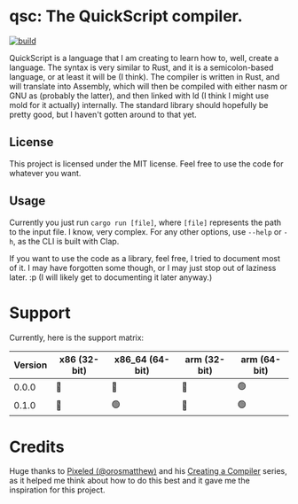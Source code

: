 # qsc: The QuickScript compiler.

[![build](https://github.com/RedstoneWizard08/QuickScript/actions/workflows/build.yml/badge.svg)](https://nightly.link/RedstoneWizard08/QuickScript/workflows/build/main/binaries)

QuickScript is a language that I am creating to learn how to, well, create a language.
The syntax is very similar to Rust, and it is a semicolon-based language, or at least it will be (I think). The compiler is written in Rust, and will translate into Assembly, which will then be compiled with either nasm or GNU as (probably the latter), and then linked with ld (I think I might use mold for it actually) internally. The standard library should hopefully be pretty good, but I haven't gotten around to that yet.

## License

This project is licensed under the MIT license. Feel free to use the code for whatever you want.

## Usage

Currently you just run `cargo run [file]`, where `[file]` represents the path to the input file. I know, very complex. For any other options, use `--help` or `-h`, as the CLI is built with Clap.

If you want to use the code as a library, feel free, I tried to document most of it. I may have forgotten some though, or I may just stop out of laziness later. :p (I will likely get to documenting it later anyway.)

# Support

Currently, here is the support matrix:

| Version | x86 (32-bit) | x86_64 (64-bit) | arm (32-bit) | arm (64-bit) |
| ------- | ------------ | --------------- | ------------ | ------------ |
|  0.0.0  | 🔴 | 🔴 | 🔴 | 🟢 |
|  0.1.0  | 🔴 | 🟢 | 🔴 | 🟢 |

# Credits

Huge thanks to [Pixeled (@orosmatthew)](https://github.com/orosmatthew) and his [Creating a Compiler](https://www.youtube.com/playlist?list=PLUDlas_Zy_qC7c5tCgTMYq2idyyT241qs) series, as it helped me think about how to do this best and it gave me the inspiration for this project.
